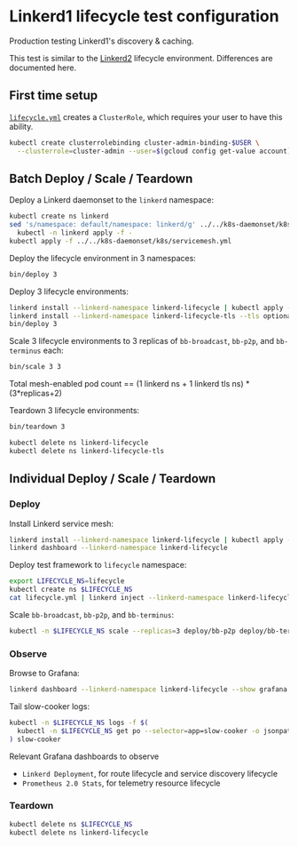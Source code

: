# Linkerd1 lifecycle test configuration

Production testing Linkerd1's discovery & caching.

This test is similar to the [Linkerd2](../) lifecycle environment. Differences
are documented here.

## First time setup

[`lifecycle.yml`](lifecycle.yml) creates a `ClusterRole`, which requires your
user to have this ability.

```bash
kubectl create clusterrolebinding cluster-admin-binding-$USER \
  --clusterrole=cluster-admin --user=$(gcloud config get-value account)
```

## Batch Deploy / Scale / Teardown

Deploy a Linkerd daemonset to the `linkerd` namespace:

```bash
kubectl create ns linkerd
sed 's/namespace: default/namespace: linkerd/g' ../../k8s-daemonset/k8s/linkerd-rbac.yml |
  kubectl -n linkerd apply -f -
kubectl apply -f ../../k8s-daemonset/k8s/servicemesh.yml
```

Deploy the lifecycle environment in 3 namespaces:

```bash
bin/deploy 3
```



Deploy 3 lifecycle environments:

```bash
linkerd install --linkerd-namespace linkerd-lifecycle | kubectl apply -f -
linkerd install --linkerd-namespace linkerd-lifecycle-tls --tls optional | kubectl apply -f -
bin/deploy 3
```

Scale 3 lifecycle environments to 3 replicas of `bb-broadcast`, `bb-p2p`, and
`bb-terminus` each:

```bash
bin/scale 3 3
```

Total mesh-enabled pod count == (1 linkerd ns + 1 linkerd tls ns) * (3*replicas+2)

Teardown 3 lifecycle environments:

```bash
bin/teardown 3

kubectl delete ns linkerd-lifecycle
kubectl delete ns linkerd-lifecycle-tls
```

## Individual Deploy / Scale / Teardown

### Deploy

Install Linkerd service mesh:

```bash
linkerd install --linkerd-namespace linkerd-lifecycle | kubectl apply -f -
linkerd dashboard --linkerd-namespace linkerd-lifecycle
```

Deploy test framework to `lifecycle` namespace:

```bash
export LIFECYCLE_NS=lifecycle
kubectl create ns $LIFECYCLE_NS
cat lifecycle.yml | linkerd inject --linkerd-namespace linkerd-lifecycle - | kubectl -n $LIFECYCLE_NS apply -f -
```

Scale `bb-broadcast`, `bb-p2p`, and `bb-terminus`:

```bash
kubectl -n $LIFECYCLE_NS scale --replicas=3 deploy/bb-p2p deploy/bb-terminus
```

### Observe

Browse to Grafana:

```bash
linkerd dashboard --linkerd-namespace linkerd-lifecycle --show grafana
```

Tail slow-cooker logs:

```bash
kubectl -n $LIFECYCLE_NS logs -f $(
  kubectl -n $LIFECYCLE_NS get po --selector=app=slow-cooker -o jsonpath='{.items[*].metadata.name}'
) slow-cooker
```

Relevant Grafana dashboards to observe
- `Linkerd Deployment`, for route lifecycle and service discovery lifecycle
- `Prometheus 2.0 Stats`, for telemetry resource lifecycle

### Teardown

```bash
kubectl delete ns $LIFECYCLE_NS
kubectl delete ns linkerd-lifecycle
```
